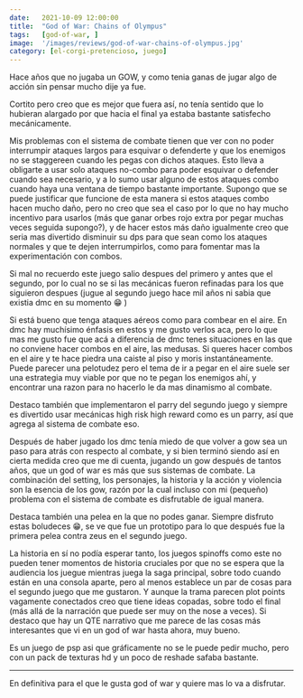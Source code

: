 ```yaml
---
date:   2021-10-09 12:00:00
title:  "God of War: Chains of Olympus"
tags:   [god-of-war, ]
image:  '/images/reviews/god-of-war-chains-of-olympus.jpg'
category: [el-corgi-pretencioso, juego]
---
```

Hace años que no jugaba un GOW, y como tenia ganas de jugar algo de acción sin pensar mucho dije ya fue.
 
Cortito pero creo que es mejor que fuera así, no tenía sentido que lo hubieran alargado por que hacia el final ya estaba bastante satisfecho mecánicamente.
 
Mis problemas con el sistema de combate tienen que ver con no poder interrumpir ataques largos para esquivar o defenderte y que los enemigos no se staggereen cuando les pegas con dichos ataques. Esto lleva a obligarte a usar solo ataques no-combo para poder esquivar o defender cuando sea necesario, y a lo sumo usar alguno de estos ataques combo cuando haya una ventana de tiempo bastante importante. Supongo que se puede justificar que funcione de esta manera si estos ataques combo hacen mucho daño, pero no creo que sea el caso por lo que no hay mucho incentivo para usarlos (más que ganar orbes rojo extra por pegar muchas veces seguida supongo?), y de hacer estos más daño igualmente creo que seria mas divertido disminuir su dps para que sean como los ataques normales y que te dejen interrumpirlos, como para fomentar mas la experimentación con combos.
 
Si mal no recuerdo este juego salio despues del primero y antes que el segundo, por lo cual no se si las mecánicas fueron refinadas para los que siguieron despues (jugue al segundo juego hace mil años ni sabia que existia dmc en su momento :grin: )
 
Si está bueno que tenga ataques aéreos como para combear en el aire. En dmc hay muchísimo énfasis en estos y me gusto verlos aca, pero lo que mas me gusto fue que acá a diferencia de dmc tenes situaciones en las que no conviene hacer combos en el aire, las medusas. Si queres hacer combos en el aire y te hace piedra una caiste al piso y moris instantáneamente. Puede parecer una pelotudez pero el tema de ir a pegar en el aire suele ser una estrategia muy viable por que no te pegan los enemigos ahí, y encontrar una razon para no hacerlo le da mas dinamismo al combate.
 
Destaco también que implementaron el parry del segundo juego y siempre es divertido usar mecánicas high risk high reward como es un parry, así que agrega al sistema de combate eso.
 
Después de haber jugado los dmc tenía miedo de que volver a gow sea un paso para atrás con respecto al combate, y si bien terminó siendo así en cierta medida creo que me di cuenta, jugando un gow después de tantos años, que un god of war es más que sus sistemas de combate. La combinación del setting, los personajes, la historia y la acción y violencia son la esencia de los gow, razón por la cual incluso con mi (pequeño) problema con el sistema de combate es disfrutable de igual manera.
 
Destaca también una pelea en la que no podes ganar. Siempre disfruto estas boludeces :grin:, se ve que fue un prototipo para lo que después fue la primera pelea contra zeus en el segundo juego.
 
La historia en sí no podía esperar tanto, los juegos spinoffs como este no pueden tener momentos de historia cruciales por que no se espera que la audiencia los juegue mientras juega la saga principal, sobre todo cuando están en una consola aparte, pero al menos establece un par de cosas para el segundo juego que me gustaron. Y aunque la trama parecen plot points vagamente conectados creo que tiene ideas copadas, sobre todo el final (más allá de la narración que puede ser muy on the nose a veces). Si destaco que hay un QTE narrativo que me parece de las cosas más interesantes que vi en un god of war hasta ahora, muy bueno.
 
Es un juego de psp asi que gráficamente no se le puede pedir mucho, pero con un pack de texturas hd y un poco de reshade safaba bastante. 
 
<hr> 

En definitiva para el que le gusta god of war y quiere mas lo va a disfrutar.
